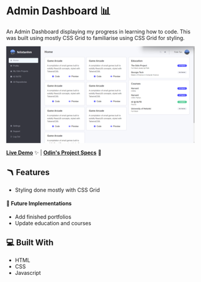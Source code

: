 # Admin Dashboard 📊

An Admin Dashboard displaying my progress in learning how to code. This was built using mostly CSS Grid to familiarise using CSS Grid for styling.

![Screenshot of Admin Dashboard](./assets/admin-dashboard.png)

[**Live Demo**](https://felixtanhm.github.io/my-odin-projects/full-stack-javascript/02-admin-dashboard/) ✨ |
[**Odin's Project Specs**](https://www.theodinproject.com/lessons/node-path-intermediate-html-and-css-admin-dashboard) 📝

## 🪃 Features

- Styling done mostly with CSS Grid

#### 🧭 Future Implementations

- Add finished portfolios
- Update education and courses

## 💻 Built With

- HTML
- CSS
- Javascript
